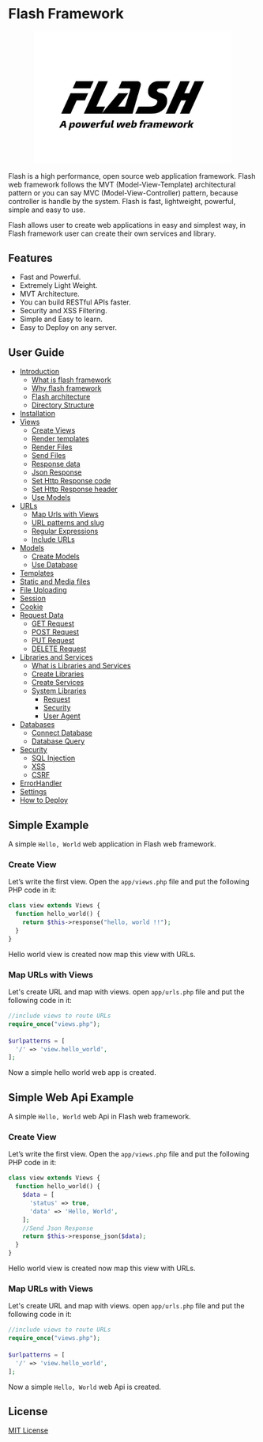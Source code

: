# Flash Framework

<p align="center">
  <img src="flash-logo.jpg" width="400px" alt="Flash Logo">
</p>

Flash is a high performance, open source web application framework.
Flash web framework follows the MVT (Model-View-Template) architectural pattern or you can say MVC (Model-View-Controller) pattern, because controller is handle by the system.
Flash is fast, lightweight, powerful, simple and easy to use.

Flash allows user to create web applications in easy and simplest way, in Flash framework user can create their own services and library.

## Features

  - Fast and Powerful.
  - Extremely Light Weight.
  - MVT Architecture.
  - You can build RESTful APIs faster.
  - Security and XSS Filtering.
  - Simple and Easy to learn.
  - Easy to Deploy on any server.

## User Guide

- [Introduction](Introduction.md)
  - [What is flash framework](Introduction.md#What-is-flash-framework)
  - [Why flash framework](Introduction.md#Why-flash-framework)
  - [Flash architecture](Introduction.md#Flash-architecture)
  - [Directory Structure](Introduction.md#Directory-Structure-of-Flash)
- [Installation](Installation.md)
- [Views](Views.md)
  - [Create Views](Views.md#Create-a-view)
  - [Render templates](Views.md#Render-templates)
  - [Render Files](Views.md#Render-Files)
  - [Send Files](Views.md#Send-Files)
  - [Response data](Views.md#Response-data)
  - [Json Response](Views.md#Json-Response)
  - [Set Http Response code](Views.md#Set-Http-Response-code)
  - [Set Http Response header](Views.md#Set-Http-Response-header)
  - [Use Models](Views.md#Use-Models)
- [URLs](URLs.md)
  - [Map Urls with Views](URLs.md#Map-Urls-with-Views)
  - [URL patterns and slug](URLs.md#URL-patterns-and-slug)
  - [Regular Expressions](URLs.md#Regular-Expressions)
  - [Include URLs](URLs.md#Include-URLs)
- [Models](Models.md)
  - [Create Models](Models.md#Create-a-model)
  - [Use Database](Models.md#Use-Database)
- [Templates](Templates.md)
- [Static and Media files](Static-and-Media-files.md)
- [File Uploading](File-Uploading.md)
- [Session](Session.md)
- [Cookie](Cookie.md)
- [Request Data](Request-Data.md)
  - [GET Request](Request-Data.md#GET-Request)
  - [POST Request](Request-Data.md#POST-Request)
  - [PUT Request](Request-Data.md#PUT-Request)
  - [DELETE Request](Request-Data.md#DELETE-Request)
- [Libraries and Services](Libraries-and-Services.md)
  - [What is Libraries and Services](Libraries-and-Services.md#What-is-Libraries-and-Services)
  - [Create Libraries](Libraries-and-Services.md#Create-Libraries)
  - [Create Services](Libraries-and-Services.md#Create-Services)
  - [System Libraries](Libraries-and-Services.md#System-Libraries)
    - [Request](Libraries/Request.md)
    - [Security](Libraries/Security.md)
    - [User Agent](Libraries/User-Agent.md)
- [Databases](Databases.md)
  - [Connect Database](Databases.md#Connect-Database)
  - [Database Query](Databases.md#Database-Query)
- [Security](Libraries/Security.md)
  - [SQL Injection](Libraries/Security.md#SQL-Injection)
  - [XSS](Libraries/Security.md#XSS)
  - [CSRF](Libraries/Security.md#CSRF)
- [ErrorHandler](ErrorHandler.md)
- [Settings](Settings.md)
- [How to Deploy](How-to-Deploy.md)

## Simple Example

  A simple `Hello, World` web application in Flash web framework.

### Create View

  Let’s write the first view. Open the `app/views.php` file and put the following PHP code in it:

```php
class view extends Views {
  function hello_world() {
    return $this->response("hello, world !!");
  }
}
```

  Hello world view is created now map this view with URLs.

### Map URLs with Views

  Let's create URL and map with views. open `app/urls.php` file and put the following code in it:

```php
//include views to route URLs
require_once("views.php");

$urlpatterns = [
  '/' => 'view.hello_world',
];
```
  Now a simple hello world web app is created.


## Simple Web Api Example

  A simple `Hello, World` web Api in Flash web framework.

### Create View

  Let’s write the first view. Open the `app/views.php` file and put the following PHP code in it:

```php
class view extends Views {
  function hello_world() {
    $data = [
      'status' => true,
      'data' => 'Hello, World',
    ];
    //Send Json Response
    return $this->response_json($data);
  }
}
```

  Hello world view is created now map this view with URLs.

### Map URLs with Views

  Let's create URL and map with views. open `app/urls.php` file and put the following code in it:

```php
//include views to route URLs
require_once("views.php");

$urlpatterns = [
  '/' => 'view.hello_world',
];
```
  Now a simple `Hello, World` web Api is created.


## License

  [MIT License](https://github.com/rajkumardusad/flash/blob/master/LICENSE)
